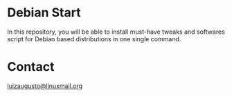 # Debian Start
In this repository, you will be able to install must-have tweaks and softwares script for Debian based distributions in one single command.

# Contact
luizaugusto@linuxmail.org
